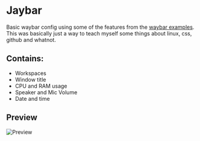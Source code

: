 # Jaybar
Basic waybar config using some of the features from the [waybar examples](https://github.com/Alexays/Waybar/wiki/Examples).
This was basically just a way to teach myself some things about linux, css, github and whatnot.

## Contains:
- Workspaces
- Window title
- CPU and RAM usage
- Speaker and Mic Volume
- Date and time
## Preview
![Preview](https://github.com/user-attachments/assets/2dc3d6b2-51af-4be5-84bf-a01d6f85be95)
